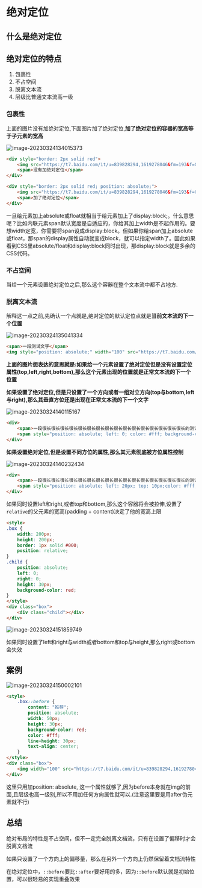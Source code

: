 # 绝对定位

## 什么是绝对定位

## 绝对定位的特点

1. 包裹性
2. 不占空间
3. 脱离文本流
4. 层级比普通文本流高一级

### 包裹性

上面的图片没有加绝对定位,下面图片加了绝对定位,**加了绝对定位的容器的宽高等于子元素的宽高**

![image-20230324134015373](https://azhu-images.oss-cn-hangzhou.aliyuncs.com/img-for-marktext/image-20230324134015373.png)

```html
<div style="border: 2px solid red">
    <img src="https://t7.baidu.com/it/u=839828294,1619278046&fm=193&f=GIF" width="100" alt="">
    <span>没有加绝对定位</span>
</div>

<div style="border: 2px solid red; position: absolute;">
    <img src="https://t7.baidu.com/it/u=839828294,1619278046&fm=193&f=GIF" width="100" alt="">
    <span>加了绝对定位</span>    
</div>
```



一旦给元素加上absolute或float就相当于给元素加上了display:block;。什么意思呢？比如内联元素span默认宽度是自适应的，你给其加上width是不起作用的。要想width定宽，你需要将span设成display:block。但如果你给span加上absolute或float，那span的display属性自动就变成block，就可以指定width了。因此如果看到CSS里absolute/float和display:block同时出现，那display:block就是多余的CSS代码。

### 不占空间

当给一个元素设置绝对定位之后,那么这个容器在整个文本流中都不占地方.

### 脱离文本流

解释这一点之前,先确认一个点就是,绝对定位的默认定位点就是**当前文本流的下一个位置**

![image-20230324135041334](https://azhu-images.oss-cn-hangzhou.aliyuncs.com/img-for-marktext/image-20230324135041334.png)

```html
<span>一段测试文字</span>
<img style="position: absolute;" width="100" src="https://t7.baidu.com/it/u=839828294,1619278046&fm=193&f=GIF" alt="">
```

**上面的图片想表达的意思就是:如果给一个元素设置了绝对定位但是没有设置定位属性(top,left,right,bottom),那么这个元素出现的位置就是正常文本流的下一个位置**



**如果设置了绝对定位,但是只设置了一个方向或者一组对立方向(top与bottom,left与right),那么其垂直方位还是出现在正常文本流的下一个文字**

![image-20230324140115167](https://azhu-images.oss-cn-hangzhou.aliyuncs.com/img-for-marktext/image-20230324140115167.png)

```html
<div>
    <span>一段很长很长很长很长很长很长很长很长很长很长很长很长很长很长很长很长的测试文字</span>
    <span style="position: absolute; left: 0; color: #fff; background-color: red;">position</span>
</div>
```



**如果设置绝对定位,但是设置不同方位的属性,那么其元素彻底被方位属性控制**

![image-20230324140232434](https://azhu-images.oss-cn-hangzhou.aliyuncs.com/img-for-marktext/image-20230324140232434.png)

```html
<div>
    <span>一段很长很长很长很长很长很长很长很长很长很长很长很长很长很长很长很长的测试文字</span>
    <span style="position: absolute; left: 20px; top: 10px;color: #fff; background-color: red;">position</span>
</div>
```



如果同时设置left和right,或者top和bottom,那么这个容器将会被拉伸,设置了`relative`的父元素的宽高(padding + content)决定了他的宽高上限

```html
<style>
.box {
    width: 200px;
    height: 200px;
    border: 1px solid #000;
    position: relative;
}
.child {
    position: absolute;
    left: 0;
    right: 0;
    height: 30px;
    background-color: red;
}
</style>
<div class="box">
    <div class="child"></div>
</div>
```

![image-20230324151859749](https://azhu-images.oss-cn-hangzhou.aliyuncs.com/img-for-marktext/image-20230324151859749.png)



如果同时设置了left和right与width或者bottom和top与height,那么right或bottom会失效



## 案例

![image-20230324150002101](https://azhu-images.oss-cn-hangzhou.aliyuncs.com/img-for-marktext/image-20230324150002101.png)

```html
<style>
    .box::before {
        content: "推荐";
        position: absolute;
        width: 50px;
        height: 30px;
        background-color: red;
        color: #fff;
        line-height: 30px;
        text-align: center;
    }
</style>
<div class="box">
	<img width="100" src="https://t7.baidu.com/it/u=839828294,1619278046&fm=193&f=GIF" alt="" />
</div>
```

这里只用加position: absolute, 这一个属性就够了,因为before本身就在img的前面,且层级也高一级别,所以不用加任何方向属性就可以.(注意这里要是用after伪元素就不行)



## 总结

绝对布局的特性是不占空间，但不一定完全脱离文档流，只有在设置了偏移时才会脱离文档流

如果只设置了一个方向上的偏移量，那么在另外一个方向上仍然保留着文档流特性

在绝对定位中，`::before`要比`::after`要好用的多，因为`::before`默认就是初始位置，可以很轻易的实现重叠效果

